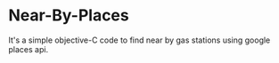 # Near-By-Places
It's a simple objective-C code to find near by gas stations using google places api.
